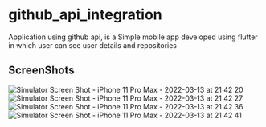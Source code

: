 # github_api_integration

Application using github api, is a Simple mobile app developed using flutter in which user can see user details and repositories

## ScreenShots



![Simulator Screen Shot - iPhone 11 Pro Max - 2022-03-13 at 21 42 20](https://user-images.githubusercontent.com/76158062/158068684-87259ba9-4074-4bd4-afcf-5186a70d0d0c.png)
![Simulator Screen Shot - iPhone 11 Pro Max - 2022-03-13 at 21 42 27](https://user-images.githubusercontent.com/76158062/158068686-f44489be-02a4-439c-9e58-1fd06d60dc12.png)
![Simulator Screen Shot - iPhone 11 Pro Max - 2022-03-13 at 21 42 36](https://user-images.githubusercontent.com/76158062/158068693-f134db5b-52a4-4d35-9ffa-034655f48f25.png)
![Simulator Screen Shot - iPhone 11 Pro Max - 2022-03-13 at 21 42 41](https://user-images.githubusercontent.com/76158062/158068700-e0002cfa-8461-4d04-ab08-3b7744ab4d17.png)

